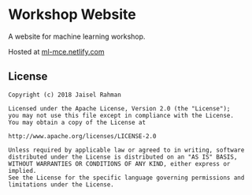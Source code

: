 # Workshop Website

A website for machine learning workshop.

Hosted at [ml-mce.netlify.com](https://ml-mce.netlify.com)

## License

    Copyright (c) 2018 Jaisel Rahman

    Licensed under the Apache License, Version 2.0 (the "License");
    you may not use this file except in compliance with the License.
    You may obtain a copy of the License at

    http://www.apache.org/licenses/LICENSE-2.0

    Unless required by applicable law or agreed to in writing, software
    distributed under the License is distributed on an "AS IS" BASIS,
    WITHOUT WARRANTIES OR CONDITIONS OF ANY KIND, either express or implied.
    See the License for the specific language governing permissions and
    limitations under the License.